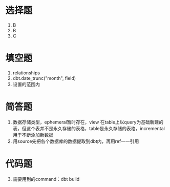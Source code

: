 # 选择题
1. B
2. B
3. C

# 填空题
1. relationships
2. dbt.date_trunc("month", field)
3. 设置的范围内

# 简答题
1. 数据存储类型，ephemeral暂时存在，view 在table上以query为基础新建的表，但这个表并不是永久存储的表格，table是永久存储的表格，incremental用于不断添加新数据
2. 用source先把各个数据库的数据提取到dbt内，再用ref一一引用

# 代码题
3. 需要用到的command：dbt build